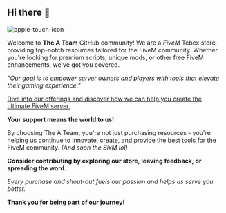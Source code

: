 ## Hi there 👋

![apple-touch-icon](https://github.com/user-attachments/assets/72e86a3d-43ce-4653-ae51-5a55b39df01f)

Welcome to **The A Team** GitHub community! We are a *FiveM* Tebex store, providing top-notch resources tailored for the FiveM community. Whether you're looking for premium scripts, unique mods, or other free FiveM enhancements, we've got you covered.

*"Our goal is to empower server owners and players with tools that elevate their gaming experience."*

<u className="mt-4 block">Dive into our offerings and discover how we can help you create the ultimate FiveM server.</u>

**Your support means the world to us!**

By choosing The A Team, you're not just purchasing resources - you're helping us continue to innovate, create, and provide the best tools for the FiveM community. *(And soon the SixM lol)*

**Consider contributing by exploring our store, leaving feedback, or spreading the word.**

*Every purchase and shout-out fuels our passion and helps us serve you better.*

**Thank you for being part of our journey!**

<!--

**Here are some ideas to get you started:**

🙋‍♀️ A short introduction - what is your organization all about?
🌈 Contribution guidelines - how can the community get involved?
👩‍💻 Useful resources - where can the community find your docs? Is there anything else the community should know?
🍿 Fun facts - what does your team eat for breakfast?
🧙 Remember, you can do mighty things with the power of [Markdown](https://docs.github.com/github/writing-on-github/getting-started-with-writing-and-formatting-on-github/basic-writing-and-formatting-syntax)
-->
